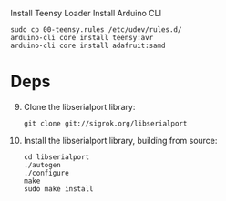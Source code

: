 Install Teensy Loader
Install Arduino CLI

```
sudo cp 00-teensy.rules /etc/udev/rules.d/
arduino-cli core install teensy:avr
arduino-cli core install adafruit:samd
```

# Deps
9. Clone the libserialport library:
    ```
    git clone git://sigrok.org/libserialport
    ```
10. Install the libserialport library, building from source:
    ```
    cd libserialport
    ./autogen
    ./configure
    make
    sudo make install